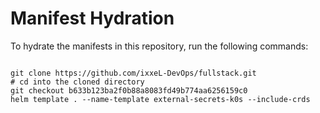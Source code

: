 
# Manifest Hydration

To hydrate the manifests in this repository, run the following commands:

```shell

git clone https://github.com/ixxeL-DevOps/fullstack.git
# cd into the cloned directory
git checkout b633b123ba2f0b88a8083fd49b774aa6256159c0
helm template . --name-template external-secrets-k0s --include-crds
```
